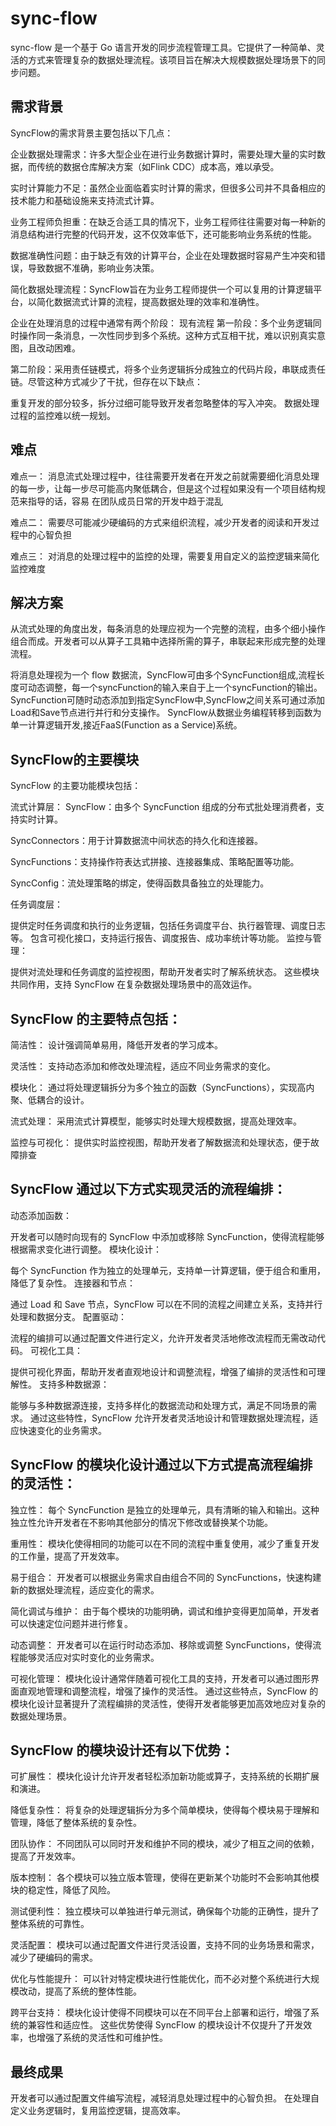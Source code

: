 # sync-flow
sync-flow 是一个基于 Go 语言开发的同步流程管理工具。它提供了一种简单、灵活的方式来管理复杂的数据处理流程。该项目旨在解决大规模数据处理场景下的同步问题。

## 需求背景
SyncFlow的需求背景主要包括以下几点：

企业数据处理需求：许多大型企业在进行业务数据计算时，需要处理大量的实时数据，而传统的数据仓库解决方案（如Flink CDC）成本高，难以承受。

实时计算能力不足：虽然企业面临着实时计算的需求，但很多公司并不具备相应的技术能力和基础设施来支持流式计算。

业务工程师负担重：在缺乏合适工具的情况下，业务工程师往往需要对每一种新的消息结构进行完整的代码开发，这不仅效率低下，还可能影响业务系统的性能。

数据准确性问题：由于缺乏有效的计算平台，企业在处理数据时容易产生冲突和错误，导致数据不准确，影响业务决策。

简化数据处理流程：SyncFlow旨在为业务工程师提供一个可以复用的计算逻辑平台，以简化数据流式计算的流程，提高数据处理的效率和准确性。

企业在处理消息的过程中通常有两个阶段：
现有流程
第一阶段：多个业务逻辑同时操作同一条消息，一次性同步到多个系统。这种方式互相干扰，难以识别真实意图，且改动困难。

第二阶段：采用责任链模式，将多个业务逻辑拆分成独立的代码片段，串联成责任链。尽管这种方式减少了干扰，但存在以下缺点：

重复开发的部分较多，拆分过细可能导致开发者忽略整体的写入冲突。
数据处理过程的监控难以统一规划。

## 难点
难点一： 消息流式处理过程中，往往需要开发者在开发之前就需要细化消息处理的每一步，让每一步尽可能高内聚低耦合，但是这个过程如果没有一个项目结构规范来指导的话，容易
在团队成员日常的开发中趋于混乱

难点二： 需要尽可能减少硬编码的方式来组织流程，减少开发者的阅读和开发过程中的心智负担

难点三： 对消息的处理过程中的监控的处理，需要复用自定义的监控逻辑来简化监控难度


## 解决方案
从流式处理的角度出发，每条消息的处理应视为一个完整的流程，由多个细小操作组合而成。开发者可以从算子工具箱中选择所需的算子，串联起来形成完整的处理流程。

将消息处理视为一个 flow 数据流，SyncFlow可由多个SyncFunction组成,流程长度可动态调整，每一个syncFunction的输入来自于上一个syncFunction的输出。
SyncFunction可随时动态添加到指定SyncFlow中,SyncFlow之间关系可通过添加Load和Save节点进行并行和分支操作。
SyncFlow从数据业务编程转移到函数为单一计算逻辑开发,接近FaaS(Function as a Service)系统。

## SyncFlow的主要模块
SyncFlow 的主要功能模块包括：

流式计算层：
SyncFlow：由多个 SyncFunction 组成的分布式批处理消费者，支持实时计算。

SyncConnectors：用于计算数据流中间状态的持久化和连接器。

SyncFunctions：支持操作符表达式拼接、连接器集成、策略配置等功能。

SyncConfig：流处理策略的绑定，使得函数具备独立的处理能力。

任务调度层：

提供定时任务调度和执行的业务逻辑，包括任务调度平台、执行器管理、调度日志等。
包含可视化接口，支持运行报告、调度报告、成功率统计等功能。
监控与管理：

提供对流处理和任务调度的监控视图，帮助开发者实时了解系统状态。
这些模块共同作用，支持 SyncFlow 在复杂数据处理场景中的高效运作。

## SyncFlow 的主要特点包括：

简洁性：
设计强调简单易用，降低开发者的学习成本。

灵活性：
支持动态添加和修改处理流程，适应不同业务需求的变化。

模块化：
通过将处理逻辑拆分为多个独立的函数（SyncFunctions），实现高内聚、低耦合的设计。

流式处理：
采用流式计算模型，能够实时处理大规模数据，提高处理效率。

监控与可视化：
提供实时监控视图，帮助开发者了解数据流和处理状态，便于故障排查

## SyncFlow 通过以下方式实现灵活的流程编排：

动态添加函数：

开发者可以随时向现有的 SyncFlow 中添加或移除 SyncFunction，使得流程能够根据需求变化进行调整。
模块化设计：

每个 SyncFunction 作为独立的处理单元，支持单一计算逻辑，便于组合和重用，降低了复杂性。
连接器和节点：

通过 Load 和 Save 节点，SyncFlow 可以在不同的流程之间建立关系，支持并行处理和数据分支。
配置驱动：

流程的编排可以通过配置文件进行定义，允许开发者灵活地修改流程而无需改动代码。
可视化工具：

提供可视化界面，帮助开发者直观地设计和调整流程，增强了编排的灵活性和可理解性。
支持多种数据源：

能够与多种数据源连接，支持多样化的数据流动和处理方式，满足不同场景的需求。
通过这些特性，SyncFlow 允许开发者灵活地设计和管理数据处理流程，适应快速变化的业务需求。

## SyncFlow 的模块化设计通过以下方式提高流程编排的灵活性：

独立性：
每个 SyncFunction 是独立的处理单元，具有清晰的输入和输出。这种独立性允许开发者在不影响其他部分的情况下修改或替换某个功能。

重用性：
模块化使得相同的功能可以在不同的流程中重复使用，减少了重复开发的工作量，提高了开发效率。

易于组合：
开发者可以根据业务需求自由组合不同的 SyncFunctions，快速构建新的数据处理流程，适应变化的需求。

简化调试与维护：
由于每个模块的功能明确，调试和维护变得更加简单，开发者可以快速定位问题并进行修复。

动态调整：
开发者可以在运行时动态添加、移除或调整 SyncFunctions，使得流程能够灵活应对实时变化的业务需求。

可视化管理：
模块化设计通常伴随着可视化工具的支持，开发者可以通过图形界面直观地管理和调整流程，增强了操作的灵活性。
通过这些特点，SyncFlow 的模块化设计显著提升了流程编排的灵活性，使得开发者能够更加高效地应对复杂的数据处理场景。

## SyncFlow 的模块设计还有以下优势：

可扩展性：
模块化设计允许开发者轻松添加新功能或算子，支持系统的长期扩展和演进。

降低复杂性：
将复杂的处理逻辑拆分为多个简单模块，使得每个模块易于理解和管理，降低了整体系统的复杂性。

团队协作：
不同团队可以同时开发和维护不同的模块，减少了相互之间的依赖，提高了开发效率。

版本控制：
各个模块可以独立版本管理，使得在更新某个功能时不会影响其他模块的稳定性，降低了风险。

测试便利性：
独立模块可以单独进行单元测试，确保每个功能的正确性，提升了整体系统的可靠性。

灵活配置：
模块可以通过配置文件进行灵活设置，支持不同的业务场景和需求，减少了硬编码的需求。

优化与性能提升：
可以针对特定模块进行性能优化，而不必对整个系统进行大规模改动，提高了系统的整体性能。

跨平台支持：
模块化设计使得不同模块可以在不同平台上部署和运行，增强了系统的兼容性和适应性。
这些优势使得 SyncFlow 的模块设计不仅提升了开发效率，也增强了系统的灵活性和可维护性。

## 最终成果
开发者可以通过配置文件编写流程，减轻消息处理过程中的心智负担。
在处理自定义业务逻辑时，复用监控逻辑，提高效率。
